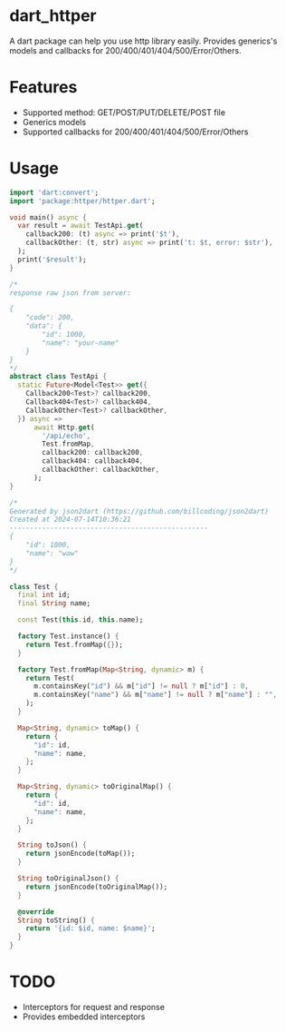 # dart_httper
A dart package can help you use http library easily. Provides generics's models and callbacks for 200/400/401/404/500/Error/Others.

# Features
- Supported method: GET/POST/PUT/DELETE/POST file
- Generics models
- Supported callbacks for 200/400/401/404/500/Error/Others


# Usage
```dart
import 'dart:convert';
import 'package:httper/httper.dart';

void main() async {
  var result = await TestApi.get(
    callback200: (t) async => print('$t'),
    callbackOther: (t, str) async => print('t: $t, error: $str'),
  );
  print('$result');
}

/*
response raw json from server:

{
    "code": 200,
    "data": {
        "id": 1000,
        "name": "your-name"
    }
}
*/
abstract class TestApi {
  static Future<Model<Test>> get({
    Callback200<Test>? callback200,
    Callback404<Test>? callback404,
    CallbackOther<Test>? callbackOther,
  }) async =>
      await Http.get(
        '/api/echo',
        Test.fromMap,
        callback200: callback200,
        callback404: callback404,
        callbackOther: callbackOther,
      );
}

/*
Generated by json2dart (https://github.com/billcoding/json2dart)
Created at 2024-07-14T10:36:21
-------------------------------------------------
{
    "id": 1000,
    "name": "waw"
}
*/

class Test {
  final int id;
  final String name;

  const Test(this.id, this.name);

  factory Test.instance() {
    return Test.fromMap({});
  }

  factory Test.fromMap(Map<String, dynamic> m) {
    return Test(
      m.containsKey("id") && m["id"] != null ? m["id"] : 0,
      m.containsKey("name") && m["name"] != null ? m["name"] : "",
    );
  }

  Map<String, dynamic> toMap() {
    return {
      "id": id,
      "name": name,
    };
  }

  Map<String, dynamic> toOriginalMap() {
    return {
      "id": id,
      "name": name,
    };
  }

  String toJson() {
    return jsonEncode(toMap());
  }

  String toOriginalJson() {
    return jsonEncode(toOriginalMap());
  }

  @override
  String toString() {
    return '{id: $id, name: $name}';
  }
}
```

# TODO
- Interceptors for request and response
- Provides embedded interceptors